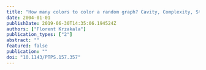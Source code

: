 ```yaml
---
title: "How many colors to color a random graph? Cavity, Complexity, Stability and all that"
date: 2004-01-01
publishDate: 2019-06-30T14:35:06.194524Z
authors: ["Florent Krzakala"]
publication_types: ["2"]
abstract: ""
featured: false
publication: ""
doi: "10.1143/PTPS.157.357"
---
```


